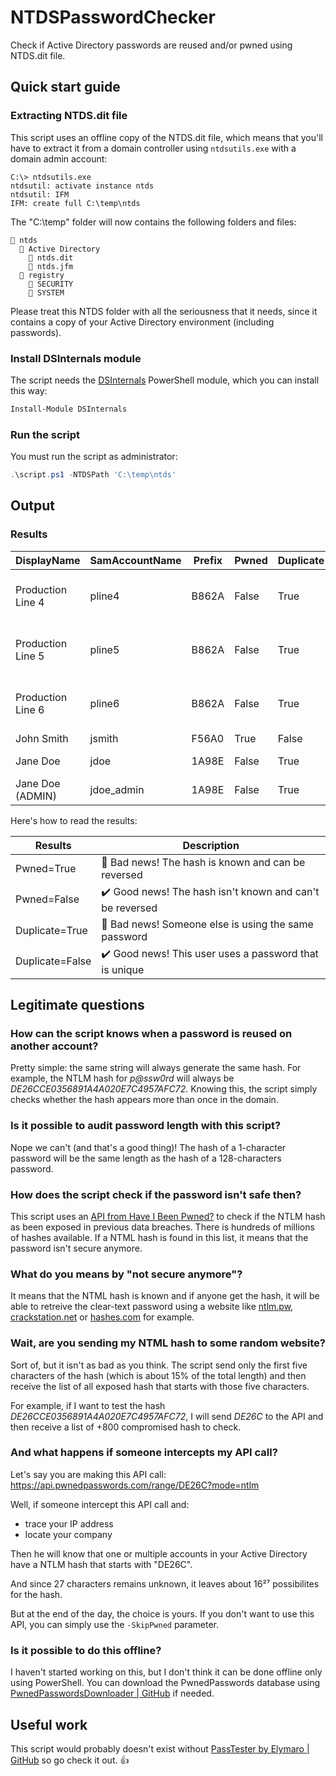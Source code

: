 # NTDSPasswordChecker

Check if Active Directory passwords are reused and/or pwned using NTDS.dit file.

## Quick start guide

### Extracting NTDS.dit file

This script uses an offline copy of the NTDS.dit file, which means that you'll have to extract it from a domain controller using `ntdsutils.exe` with a domain admin account:

```plaintext
C:\> ntdsutils.exe
ntdsutil: activate instance ntds
ntdsutil: IFM
IFM: create full C:\temp\ntds
```

The "C:\temp" folder will now contains the following folders and files:

```plaintext
📁 ntds
  📁 Active Directory
    📄 ntds.dit
    📄 ntds.jfm
  📁 registry
    📄 SECURITY
    📄 SYSTEM
```

Please treat this NTDS folder with all the seriousness that it needs, since it contains a copy of your Active Directory environment (including passwords).

### Install DSInternals module

The script needs the [DSInternals](https://github.com/MichaelGrafnetter/DSInternals) PowerShell module, which you can install this way:

```powershell
Install-Module DSInternals
```

### Run the script

You must run the script as administrator:

```powershell
.\script.ps1 -NTDSPath 'C:\temp\ntds'
```

## Output

### Results

DisplayName | SamAccountName | Prefix | Pwned | Duplicate | SamePwdAs
----------- | -------------- | ------ | ----- | --------- | ---------
Production Line 4 | pline4 | B862A | False | True | Production Line 5, Production Line 6
Production Line 5 | pline5 | B862A | False | True | Production Line 4, Production Line 6
Production Line 6 | pline6 | B862A | False | True | Production Line 4, Production Line 5
John Smith | jsmith | F56A0 | True | False |
Jane Doe | jdoe | 1A98E | False | True | Jane Doe (ADMIN)
Jane Doe (ADMIN) | jdoe_admin | 1A98E | False | True | Jane Doe

Here's how to read the results:

Results | Description
------- | -----------
Pwned=True | 🚩 Bad news! The hash is known and can be reversed
Pwned=False | ✔️ Good news! The hash isn't known and can't be reversed
Duplicate=True | 🚩 Bad news! Someone else is using the same password
Duplicate=False | ✔️ Good news! This user uses a password that is unique

## Legitimate questions

### How can the script knows when a password is reused on another account?

Pretty simple: the same string will always generate the same hash. For example, the NTLM hash for *p@ssw0rd* will always be *DE26CCE0356891A4A020E7C4957AFC72*. Knowing this, the script simply checks whether the hash appears more than once in the domain.

### Is it possible to audit password length with this script?

Nope we can't (and that's a good thing)! The hash of a 1-character password will be the same length as the hash of a 128-characters password.

### How does the script check if the password isn't safe then?

This script uses an [API from Have I Been Pwned?](https://haveibeenpwned.com/API#PwnedPasswords) to check if the NTLM hash as been exposed in previous data breaches. There is hundreds of millions of hashes available. If a NTML hash is found in this list, it means that the password isn't secure anymore.

### What do you means by "not secure anymore"?

It means that the NTML hash is known and if anyone get the hash, it will be able to retreive the clear-text password using a website like [ntlm.pw](https://ntlm.pw/), [crackstation.net](https://crackstation.net/) or [hashes.com](https://hashes.com/en/decrypt/hash) for example.

### Wait, are you sending my NTML hash to some random website?

Sort of, but it isn't as bad as you think. The script send only the first five characters of the hash (which is about 15% of the total length) and then receive the list of all exposed hash that starts with those five characters.

For example, if I want to test the hash *DE26CCE0356891A4A020E7C4957AFC72*, I will send *DE26C* to the API and then receive a list of +800 compromised hash to check.

### And what happens if someone intercepts my API call?

Let's say you are making this API call: <https://api.pwnedpasswords.com/range/DE26C?mode=ntlm>

Well, if someone intercept this API call and:

- trace your IP address
- locate your company

Then he will know that one or multiple accounts in your Active Directory have a NTLM hash that starts with "DE26C".

And since 27 characters remains unknown, it leaves about 16²⁷ possibilites for the hash.

But at the end of the day, the choice is yours. If you don't want to use this API, you can simply use the `-SkipPwned` parameter.

### Is it possible to do this offline?

I haven't started working on this, but I don't think it can be done offline only using PowerShell. You can download the PwnedPasswords database using [PwnedPasswordsDownloader \| GitHub](https://github.com/HaveIBeenPwned/PwnedPasswordsDownloader) if needed.

## Useful work

This script would probably doesn't exist without [PassTester by Elymaro \| GitHub](https://github.com/Elymaro/PassTester) so go check it out. 👍
